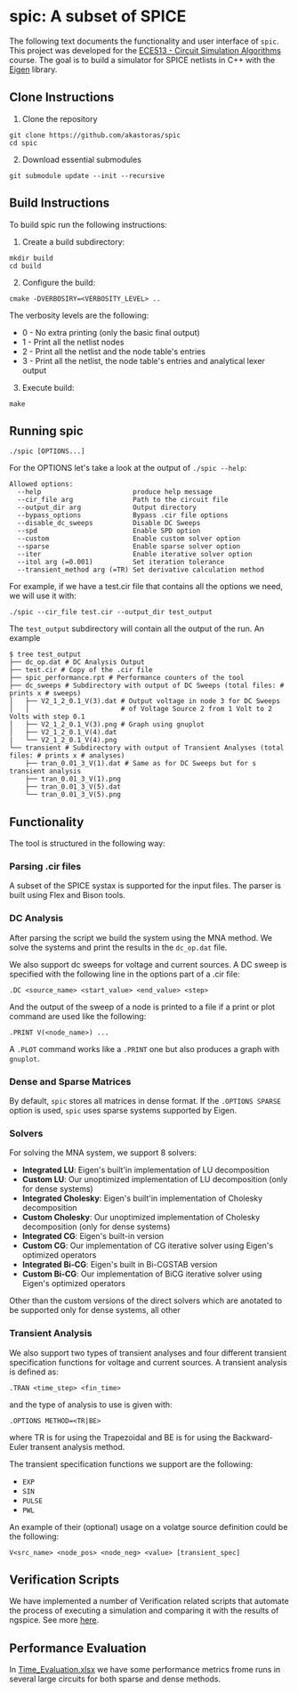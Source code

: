 # spic: A subset of SPICE

The following text documents the functionality and user interface of `spic`. This project was developed for the [ECE513 - Circuit Simulation Algorithms](https://www.e-ce.uth.gr/studies/undergraduate/courses/ece513/?lang=en) course. The goal is to build a simulator for SPICE netlists in C++ with the [Eigen](https://eigen.tuxfamily.org/index.php?title=Main_Page) library.

## Clone Instructions

1. Clone the repository
```shell
git clone https://github.com/akastoras/spic
cd spic
```

2. Download essential submodules
```shell
git submodule update --init --recursive
```

## Build Instructions

To build spic run the following instructions:

1. Create a build subdirectory:
```shell
mkdir build
cd build
```

2. Configure the build:
```shell
cmake -DVERBOSIRY=<VERBOSITY_LEVEL> ..
```
The verbosity levels are the following:
* 0 - No extra printing (only the basic final output)
* 1 - Print all the netlist nodes
* 2 - Print all the netlist and the node table's entries
* 3 - Print all the netlist, the node table's entries and analytical lexer output

3. Execute build:
```shell
make
```

## Running spic
```shell
./spic [OPTIONS...]
```

For the OPTIONS let's take a look at the output of `./spic --help`:
```
Allowed options:
  --help                       produce help message
  --cir_file arg               Path to the circuit file
  --output_dir arg             Output directory
  --bypass_options             Bypass .cir file options
  --disable_dc_sweeps          Disable DC Sweeps
  --spd                        Enable SPD option
  --custom                     Enable custom solver option
  --sparse                     Enable sparse solver option
  --iter                       Enable iterative solver option
  --itol arg (=0.001)          Set iteration tolerance
  --transient_method arg (=TR) Set derivative calculation method
```

For example, if we have a test.cir file that contains all the options we need, we will use it with:
```shell
./spic --cir_file test.cir --output_dir test_output 
```

The `test_output` subdirectory will contain all the output of the run. An example

```shell
$ tree test_output
├── dc_op.dat # DC Analysis Output
├── test.cir # Copy of the .cir file
├── spic_performance.rpt # Performance counters of the tool
├── dc_sweeps # Subdirectory with output of DC Sweeps (total files: # prints x # sweeps)
│   ├── V2_1_2_0.1_V(3).dat # Output voltage in node 3 for DC Sweeps
│   │                       # of Voltage Source 2 from 1 Volt to 2 Volts with step 0.1
│   ├── V2_1_2_0.1_V(3).png # Graph using gnuplot
│   ├── V2_1_2_0.1_V(4).dat
|   └── V2_1_2_0.1_V(4).png
└── transient # Subdirectory with output of Transient Analyses (total files: # prints x # analyses)
    ├── tran_0.01_3_V(1).dat # Same as for DC Sweeps but for s transient analysis
    ├── tran_0.01_3_V(1).png
    ├── tran_0.01_3_V(5).dat
    └── tran_0.01_3_V(5).png
```

## Functionality

The tool is structured in the following way:

### Parsing .cir files
A subset of the SPICE systax is supported for the input files. The parser is built using Flex and Bison tools.

### DC Analysis
After parsing the script we build the system using the MNA method. We solve the systems and print the results in the `dc_op.dat` file.

We also support dc sweeps for voltage and current sources. A DC sweep is specified with the following line in the options part of a .cir file:

```
.DC <source_name> <start_value> <end_value> <step>
```

And the output of the sweep of a node is printed to a file if a print or plot command are used like the following:

```
.PRINT V(<node_name>) ...
```

A `.PLOT` command works like a `.PRINT` one but also produces a graph with `gnuplot`.

### Dense and Sparse Matrices
By default, `spic` stores all matrices in dense format. If the `.OPTIONS SPARSE` option is used, `spic` uses sparse systems supported by Eigen.

### Solvers
For solving the MNA system, we support 8 solvers:
* **Integrated LU**: Eigen's built'in implementation of LU decomposition
* **Custom LU**: Our unoptimized implementation of LU decomposition (only for dense systems)
* **Integrated Cholesky**: Eigen's built'in implementation of Cholesky decomposition
* **Custom Cholesky**: Our unoptimized implementation of Cholesky decomposition (only for dense systems)
* **Integrated CG**: Eigen's built-in version
* **Custom CG**: Our implementation of CG iterative solver using Eigen's optimized operators
* **Integrated Bi-CG**: Eigen's built in Bi-CGSTAB version
* **Custom Bi-CG**: Our implementation of BiCG iterative solver using Eigen's optimized operators

Other than the custom versions of the direct solvers which are anotated to be supported only for dense systems, all other 

### Transient Analysis

We also support two types of transient analyses and four different transient specification functions for voltage and current sources. A transient analysis is defined as:

```
.TRAN <time_step> <fin_time>
```

and the type of analysis to use is given with:

```
.OPTIONS METHOD=<TR|BE>
```

where TR is for using the Trapezoidal and BE is for using the Backward-Euler
transent analysis method.

The transient specification functions we support are the following:
- `EXP`
- `SIN`
- `PULSE`
- `PWL`

An example of their (optional) usage on a volatge source definition could be the following:

```
V<src_name> <node_pos> <node_neg> <value> [transient_spec]
```

## Verification Scripts
We have implemented a number of Verification related scripts that automate the process
of executing a simulation and comparing it with the results of ngspice. See more [here](scripts/README.md).

## Performance Evaluation

In [Time_Evaluation.xlsx](Time_Evaluation.xlsx) we have some performance metrics frome runs in several large circuits for both sparse and dense methods.